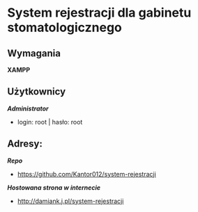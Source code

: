 # System rejestracji dla gabinetu stomatologicznego

## Wymagania

**XAMPP**

## Użytkownicy

**_Administrator_**

* login: root | hasło: root

## Adresy:

**_Repo_**
* https://github.com/Kantor012/system-rejestracji

**_Hostowana strona w internecie_**

* http://damiank.j.pl/system-rejestracji
